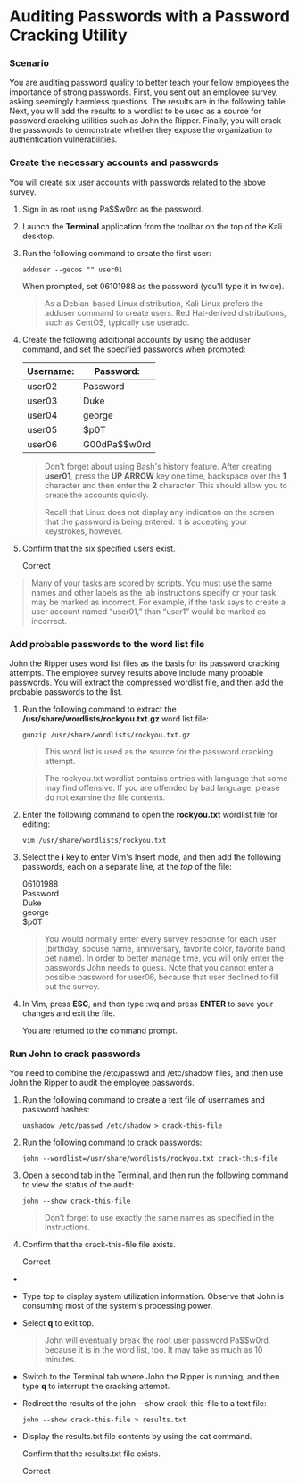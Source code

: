 # Auditing Passwords with a Password Cracking Utility

### Scenario <a href="#scenario" id="scenario"></a>

You are auditing password quality to better teach your fellow employees the importance of strong passwords. First, you sent out an employee survey, asking seemingly harmless questions. The results are in the following table. Next, you will add the results to a wordlist to be used as a source for password cracking utilities such as John the Ripper. Finally, you will crack the passwords to demonstrate whether they expose the organization to authentication vulnerabilities.



### Create the necessary accounts and passwords <a href="#create-the-necessary-accounts-and-passwords" id="create-the-necessary-accounts-and-passwords"></a>

You will create six user accounts with passwords related to the above survey.

1. &#x20;Sign in as root using Pa\$$w0rd as the password.
2. &#x20;Launch the **Terminal** application from the toolbar on the top of the Kali desktop.
3.  &#x20;Run the following command to create the first user:

    ```bash-notab-nocopy
    adduser --gecos "" user01
    ```

    When prompted, set 06101988 as the password (you'll type it in twice).

    > As a Debian-based Linux distribution, Kali Linux prefers the adduser command to create users. Red Hat-derived distributions, such as CentOS, typically use useradd.
4.  &#x20;Create the following additional accounts by using the adduser command, and set the specified passwords when prompted:

    | Username: | Password:     |
    | --------- | ------------- |
    | user02    | Password      |
    | user03    | Duke          |
    | user04    | george        |
    | user05    | $p0T          |
    | user06    | G00dPa\$$w0rd |

    > Don't forget about using Bash's history feature. After creating **user01**, press the **UP ARROW** key one time, backspace over the **1** character and then enter the **2** character. This should allow you to create the accounts quickly.

    > Recall that Linux does not display any indication on the screen that the password is being entered. It is accepting your keystrokes, however.
5.  Confirm that the six specified users exist.

    Correct

> Many of your tasks are scored by scripts. You must use the same names and other labels as the lab instructions specify or your task may be marked as incorrect. For example, if the task says to create a user account named “user01,” than “user1” would be marked as incorrect.

### Add probable passwords to the word list file <a href="#add-probable-passwords-to-the-word-list-file" id="add-probable-passwords-to-the-word-list-file"></a>

John the Ripper uses word list files as the basis for its password cracking attempts. The employee survey results above include many probable passwords. You will extract the compressed wordlist file, and then add the probable passwords to the list.

1.  &#x20;Run the following command to extract the **/usr/share/wordlists/rockyou.txt.gz** word list file:

    ```bash-notab-nocopy
    gunzip /usr/share/wordlists/rockyou.txt.gz
    ```

    > This word list is used as the source for the password cracking attempt.

    > The rockyou.txt wordlist contains entries with language that some may find offensive. If you are offended by bad language, please do not examine the file contents.
2.  &#x20;Enter the following command to open the **rockyou.txt** wordlist file for editing:

    ```bash-notab-nocopy
    vim /usr/share/wordlists/rockyou.txt
    ```
3.  &#x20;Select the **i** key to enter Vim's Insert mode, and then add the following passwords, each on a separate line, at the _top_ of the file:

    06101988\
    Password\
    Duke\
    george\
    $p0T

    > You would normally enter every survey response for each user (birthday, spouse name, anniversary, favorite color, favorite band, pet name). In order to better manage time, you will only enter the passwords John needs to guess. Note that you cannot enter a possible password for user06, because that user declined to fill out the survey.
4.  &#x20;In Vim, press **ESC**, and then type :wq and press **ENTER** to save your changes and exit the file.

    You are returned to the command prompt.



### Run John to crack passwords <a href="#run-john-to-crack-passwords" id="run-john-to-crack-passwords"></a>

You need to combine the /etc/passwd and /etc/shadow files, and then use John the Ripper to audit the employee passwords.

1.  &#x20;Run the following command to create a text file of usernames and password hashes:

    ```bash-notab-nocopy
    unshadow /etc/passwd /etc/shadow > crack-this-file
    ```
2.  &#x20;Run the following command to crack passwords:

    ```bash-notab-nocopy
    john --wordlist=/usr/share/wordlists/rockyou.txt crack-this-file
    ```
3.  &#x20;Open a second tab in the Terminal, and then run the following command to view the status of the audit:

    ```bash-notab-nocopy
    john --show crack-this-file
    ```

    > Don’t forget to use exactly the same names as specified in the instructions.
4.  Confirm that the crack-this-file file exists.

    Correct

*
* &#x20;Type top to display system utilization information. Observe that John is consuming most of the system's processing power.
*   &#x20;Select **q** to exit top.

    > John will eventually break the root user password Pa\$$w0rd, because it is in the word list, too. It may take as much as 10 minutes.
* &#x20;Switch to the Terminal tab where John the Ripper is running, and then type **q** to interrupt the cracking attempt.
*   &#x20;Redirect the results of the john --show crack-this-file to a text file:

    ```bash-notab-nocopy
    john --show crack-this-file > results.txt
    ```
*   &#x20;Display the results.txt file contents by using the cat command.

    Confirm that the results.txt file exists.

    Correct

